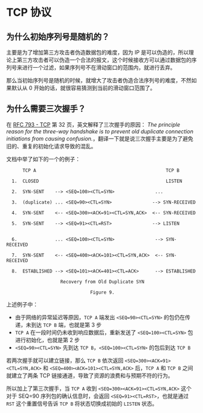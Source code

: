 # TCP 协议

## 为什么初始序列号是随机的？

主要是为了增加第三方攻击者伪造数据包的难度，因为 IP 是可以伪造的，所以理论上第三方攻击者可以伪造一个合法的报文，这个时候接收方可以通过数据包的序列号来进行一个过滤，如果序列号不在滑动窗口的范围内，就进行丢弃。

那么当初始序列号是随机的时候，就增大了攻击者伪造合法序列号的难度，不然如果默认从 0 开始的话，就很容易猜测到当前的滑动窗口范围了。

## 为什么需要三次握手？

在 [RFC 793 - TCP](https://datatracker.ietf.org/doc/html/rfc793) 第 32 页，英文解释了三次握手的原因： *The principle reason for the three-way handshake is to prevent old duplicate connection initiations from causing confusion.*，翻译一下就是说三次握手主要是为了避免旧的、重复的初始化请求导致的混乱。

文档中举了如下的一个的例子：

```{5,7,11}
      TCP A                                                TCP B

  1.  CLOSED                                               LISTEN

  2.  SYN-SENT    --> <SEQ=100><CTL=SYN>               ...

  3.  (duplicate) ... <SEQ=90><CTL=SYN>               --> SYN-RECEIVED

  4.  SYN-SENT    <-- <SEQ=300><ACK=91><CTL=SYN,ACK>  <-- SYN-RECEIVED

  5.  SYN-SENT    --> <SEQ=91><CTL=RST>               --> LISTEN


  6.              ... <SEQ=100><CTL=SYN>               --> SYN-RECEIVED

  7.  SYN-SENT    <-- <SEQ=400><ACK=101><CTL=SYN,ACK>  <-- SYN-RECEIVED

  8.  ESTABLISHED --> <SEQ=101><ACK=401><CTL=ACK>      --> ESTABLISHED

                    Recovery from Old Duplicate SYN

                               Figure 9.
```

上述例子中：
  - 由于网络的异常延迟等原因，`TCP A` 端发出 `<SEQ=90><CTL=SYN>` 的包仍在传递，未到达 `TCP B` 端，也就是第 3 步
  - `TCP A` 在一段时间仍未收到响应数据后，重新发送了 `<SEQ=100><CTL=SYN>` 包进行初始化，也就是第 2 步
  - `<SEQ=90><CTL=SYN>` 先到达 `TCP B`，`<SEQ=100><CTL=SYN>` 的包后到达 `TCP B`

若两次握手就可以建立链接，那么 `TCP B` 依次返回 `<SEQ=300><ACK=91><CTL=SYN,ACK>` 和 `<SEQ=400><ACK=101><CTL=SYN,ACK>` 后，`TCP A` 和 `TCP B` 之间就建立了两条 TCP 链接通道，导致了资源的浪费和与预期不符的行为。

所以加上了第三次握手，当 `TCP A` 收到 `<SEQ=300><ACK=91><CTL=SYN,ACK>` 这个对于 SEQ=90 序列包的确认信息时，会返回 `<SEQ=91><CTL=RST>`，也就是通过 `RST` 这个重置信号告诉 `TCP B` 将状态切换成初始的 `LISTEN` 状态。

<Vssue title="TCP 协议" />
